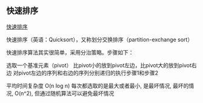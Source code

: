## 快速排序

[快速排序](https://zh.wikipedia.org/wiki/快速排序)

快速排序（英语：Quicksort），又称划分交换排序（partition-exchange sort）

快速排序算法其实很简单，采用分治策略。步骤如下：

选取一个基准元素（pivot）
比pivot小的放到pivot左边，比pivot大的放到pivot右边
对pivot左边的序列和右边的序列分别递归的执行步骤1和步骤2

平均时间复杂度 O(n log n)
每次都选取的是最大或者最小, 是最坏情况, 最坏的情况, O(n^2), 但通过随机算法可以避免最坏情况
